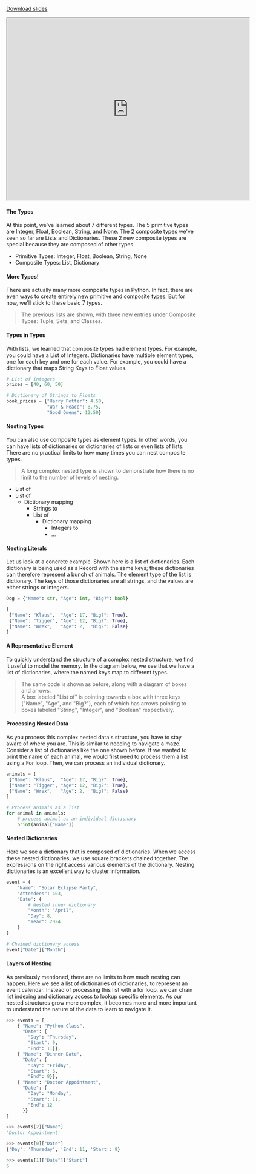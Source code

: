 
[Download slides](Nested%20Data.pdf)


<iframe style="width: 640px; height: 480px;" width="300" height="150" allowfullscreen="allowfullscreen" webkitallowfullscreen="webkitallowfullscreen" mozallowfullscreen="mozallowfullscreen"
title="Introduction.pdf"
src="https://www.youtube.com/embed/HDlUiy2DwMU?feature=oembed&amp;rel=0" 
></iframe>


#### The Types

At this point, we've learned about 7 different types.
The 5 primitive types are Integer, Float, Boolean, String, and None.
The 2 composite types we've seen so far are Lists and Dictionaries.
These 2 new composite types are special because they are composed of other types.

* Primitive Types: Integer, Float, Boolean, String, None
* Composite Types: List, Dictionary


#### More Types!

There are actually many more composite types in Python.
In fact, there are even ways to create entirely new primitive and composite types.
But for now, we'll stick to these basic 7 types.

> The previous lists are shown, with three new entries under Composite Types: Tuple, Sets, and Classes.

#### Types in Types

With lists, we learned that composite types had element types.
For example, you could have a List of Integers.
Dictionaries have multiple element types, one for each key and one for each value. 
For example, you could have a dictionary that maps String Keys to Float values.

```python
# List of integers
prices = [40, 60, 50]

# Dictionary of Strings to Floats
book_prices = {"Harry Potter": 4.50,
               "War & Peace": 8.75,
               "Good Omens": 12.50}
```

#### Nesting Types

You can also use composite types as element types.
In other words, you can have lists of dictionaries or dictionaries of lists or even lists of lists.
There are no practical limits to how many times you can nest composite types.

> A long complex nested type is shown to demonstrate how there is no limit to the number of levels of nesting.

* List of
 * List of
   * Dictionary mapping
     * Strings to
     * List of
       * Dictionary mapping
         * Integers to
         * ...


#### Nesting Literals
Let us look at a concrete example.
Shown here is a list of dictionaries.
Each dictionary is being used as a Record with the same keys; these dictionaries can therefore represent a bunch of animals.
The element type of the list is dictionary.
The keys of those dictionaries are all strings, and the values are either strings or integers.

```python
Dog = {"Name": str, "Age": int, "Big?": bool}

[
 {"Name": "Klaus",  "Age": 17, "Big?": True},
 {"Name": "Tigger", "Age": 12, "Big?": True},
 {"Name": "Wrex",   "Age": 2,  "Big?": False}
]
```

#### A Representative Element

To quickly understand the structure of a complex nested structure, we find it useful to model the memory.
In the diagram below, we see that we have a list of dictionaries, where the named keys map to different types.

> The same code is shown as before, along with a diagram of boxes and arrows.  
> A box labeled "List of" is pointing towards a box with three keys ("Name", "Age", and "Big?"), each of which has arrows pointing to boxes labeled "String", "Integer", and "Boolean" respectively.

#### Processing Nested Data

As you process this complex nested data's structure, you have to stay aware of where you are.
This is similar to needing to navigate a maze.
Consider a list of dictionaries like the one shown before.
If we wanted to print the name of each animal, we would first need to process them a list using a For loop.
Then, we can process an individual dictionary.

```python
animals = [
 {"Name": "Klaus",  "Age": 17, "Big?": True},
 {"Name": "Tigger", "Age": 12, "Big?": True},
 {"Name": "Wrex",   "Age": 2,  "Big?": False}
]

# Process animals as a list
for animal in animals:
    # process animal as an individual dictionary
	print(animal["Name"])
```

#### Nested Dictionaries

Here we see a dictionary that is composed of dictionaries.
When we access these nested dictionaries, we use square brackets chained together.
The expressions on the right access various elements of the dictionary.
Nesting dictionaries is an excellent way to cluster information.

```python
event = {
    "Name": "Solar Eclipse Party",
    "Attendees": 403,
    "Date": {
        # Nested inner dictionary
        "Month": "April",
        "Day": 8,
        "Year": 2024
    }
}

# Chained dictionary access
event["Date"]["Month"]
```

#### Layers of Nesting

As previously mentioned, there are no limits to how much nesting can happen.
Here we see a list of dictionaries of dictionaries, to represent an event calendar.
Instead of processing this list with a for loop, we can chain list indexing and dictionary access to lookup specific elements.
As our nested structures grow more complex, it becomes more and more important to understand the nature of the data to learn to navigate it.

```python
>>> events = [
    { "Name": "Python Class",
      "Date": {
        "Day": "Thursday",
        "Start": 9,
        "End": 11}},
    { "Name": "Dinner Date",
      "Date": {
        "Day": "Friday",
        "Start": 6,
        "End": 8}},
    { "Name": "Doctor Appointment",
      "Date": {
        "Day": "Monday",
        "Start": 11,
        "End": 12
      }}
]

>>> events[2]["Name"]
'Doctor Appointment'

>>> events[0]["Date"]
{'Day': 'Thursday', 'End': 11, 'Start': 9}

>>> events[1]["Date"]["Start"]
6


```

